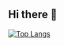 ## Hi there 👋

[![Top Langs](https://github-readme-stats.vercel.app/api/top-langs/?username=BogdanSavianu&layout=compact)](https://github.com/BogdanSavianu/github-readme-stats)
